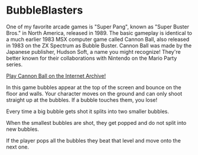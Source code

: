 # BubbleBlasters

One of my favorite arcade games is "Super Pang", known as "Super Buster Bros." in North America, released in 1989. The basic gameplay is identical to a much earlier 1983 MSX computer game called Cannon Ball, also released in 1983 on the ZX Spectrum as Bubble Buster. Cannon Ball was made by the Japanese publisher, Hudson Soft, a name you might recognize! They're better known for their collaborations with Nintendo on the Mario Party series.

[Play Cannon Ball on the Internet Archive!](https://archive.org/details/zx_Cannon_Ball_1983_Hudson_Soft_a)

In this game bubbles appear at the top of the screen and bounce on the floor and walls. Your character moves on the ground and can only shoot straight up at the bubbles. If a bubble touches them, you lose!

Every time a big bubble gets shot it splits into two smaller bubbles.

When the smallest bubbles are shot, they get popped and do not split into new bubbles.

If the player pops all the bubbles they beat that level and move onto the next one.
